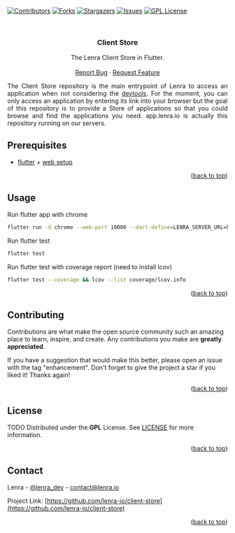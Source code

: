 <div id="top"></div>
<!--
*** This README was created with https://github.com/othneildrew/Best-README-Template
-->



<!-- PROJECT SHIELDS -->
[![Contributors][contributors-shield]][contributors-url]
[![Forks][forks-shield]][forks-url]
[![Stargazers][stars-shield]][stars-url]
[![Issues][issues-shield]][issues-url]
[![GPL License][license-shield]][license-url]



<!-- PROJECT LOGO -->
<br />
<div align="center">

<h3 align="center">Client Store</h3>

  <p align="center">
    The Lenra Client Store in Flutter.
    <br />
    <br />
    <a href="https://github.com/lenra-io/client-store/issues">Report Bug</a>
    ·
    <a href="https://github.com/lenra-io/client-store/issues">Request Feature</a>
  </p>
</div>

<div style="text-align: justify">
The Client Store repository is the main entrypoint of Lenra to access an application when not considering the <a href="https://github.com/lenra-io/dev-tools">devtools</a>. For the moment, you can only access an application by entering its link into your browser but the goal of this repository is to provide a Store of applications so that you could browse and find the applications you need. app.lenra.io is actually this repository running on our servers.
</div>

<!-- GETTING STARTED -->

## Prerequisites

- [flutter](https://flutter.dev/docs/get-started/install) + [web setup](https://flutter.dev/docs/get-started/web)

<p align="right">(<a href="#top">back to top</a>)</p>


<!-- USAGE EXAMPLES -->
## Usage

Run flutter app with chrome
```sh
flutter run -d chrome --web-port 10000 --dart-define=LENRA_SERVER_URL=http://localhost:4000
```

Run flutter test
```sh
flutter test
```

Run flutter test with coverage report (need to install lcov)
```sh
flutter test --coverage && lcov --list coverage/lcov.info
```

<p align="right">(<a href="#top">back to top</a>)</p>



<!-- CONTRIBUTING -->
## Contributing

Contributions are what make the open source community such an amazing place to learn, inspire, and create. Any contributions you make are **greatly appreciated**.

If you have a suggestion that would make this better, please open an issue with the tag "enhancement".
Don't forget to give the project a star if you liked it! Thanks again!

<p align="right">(<a href="#top">back to top</a>)</p>



<!-- LICENSE -->
## License

TODO
Distributed under the **GPL** License. See [LICENSE](./LICENSE) for more information.

<p align="right">(<a href="#top">back to top</a>)</p>



<!-- CONTACT -->
## Contact

Lenra - [@lenra_dev](https://twitter.com/lenra_dev) - contact@lenra.io

Project Link: [https://github.com/lenra-io/client-store](https://github.com/lenra-io/client-store)

<p align="right">(<a href="#top">back to top</a>)</p>


<!-- MARKDOWN LINKS & IMAGES -->
<!-- https://www.markdownguide.org/basic-syntax/#reference-style-links -->
[contributors-shield]: https://img.shields.io/github/contributors/lenra-io/client-store.svg?style=for-the-badge
[contributors-url]: https://github.com/lenra-io/client-store/graphs/contributors
[forks-shield]: https://img.shields.io/github/forks/lenra-io/client-store.svg?style=for-the-badge
[forks-url]: https://github.com/lenra-io/client-store/network/members
[stars-shield]: https://img.shields.io/github/stars/lenra-io/client-store.svg?style=for-the-badge
[stars-url]: https://github.com/lenra-io/client-store/stargazers
[issues-shield]: https://img.shields.io/github/issues/lenra-io/client-store.svg?style=for-the-badge
[issues-url]: https://github.com/lenra-io/client-store/issues
[license-shield]: https://img.shields.io/github/license/lenra-io/client-store.svg?style=for-the-badge
[license-url]: https://github.com/lenra-io/client-store/blob/master/LICENSE


